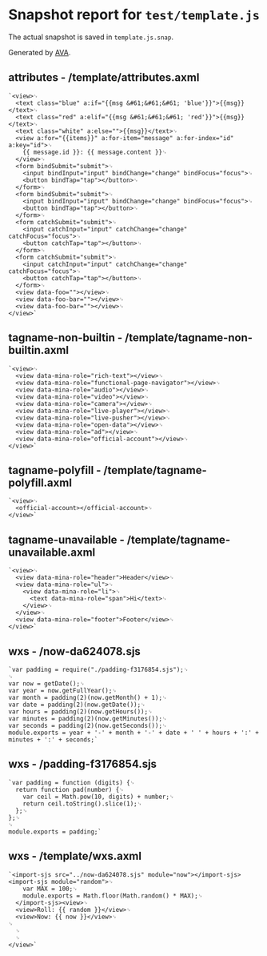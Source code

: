 # Snapshot report for `test/template.js`

The actual snapshot is saved in `template.js.snap`.

Generated by [AVA](https://ava.li).

## attributes - /template/attributes.axml

    `<view>␊
      <text class="blue" a:if="{{msg &#61;&#61;&#61; 'blue'}}">{{msg}}</text>␊
      <text class="red" a:elif="{{msg &#61;&#61;&#61; 'red'}}">{{msg}}</text>␊
      <text class="white" a:else="">{{msg}}</text>␊
      <view a:for="{{items}}" a:for-item="message" a:for-index="id" a:key="id">␊
        {{ message.id }}: {{ message.content }}␊
      </view>␊
      <form bindSubmit="submit">␊
        <input bindInput="input" bindChange="change" bindFocus="focus">␊
        <button bindTap="tap"></button>␊
      </form>␊
      <form bindSubmit="submit">␊
        <input bindInput="input" bindChange="change" bindFocus="focus">␊
        <button bindTap="tap"></button>␊
      </form>␊
      <form catchSubmit="submit">␊
        <input catchInput="input" catchChange="change" catchFocus="focus">␊
        <button catchTap="tap"></button>␊
      </form>␊
      <form catchSubmit="submit">␊
        <input catchInput="input" catchChange="change" catchFocus="focus">␊
        <button catchTap="tap"></button>␊
      </form>␊
      <view data-foo=""></view>␊
      <view data-foo-bar=""></view>␊
      <view data-foo-bar=""></view>␊
    </view>`

## tagname-non-builtin - /template/tagname-non-builtin.axml

    `<view>␊
      <view data-mina-role="rich-text"></view>␊
      <view data-mina-role="functional-page-navigator"></view>␊
      <view data-mina-role="audio"></view>␊
      <view data-mina-role="video"></view>␊
      <view data-mina-role="camera"></view>␊
      <view data-mina-role="live-player"></view>␊
      <view data-mina-role="live-pusher"></view>␊
      <view data-mina-role="open-data"></view>␊
      <view data-mina-role="ad"></view>␊
      <view data-mina-role="official-account"></view>␊
    </view>`

## tagname-polyfill - /template/tagname-polyfill.axml

    `<view>␊
      <official-account></official-account>␊
    </view>`

## tagname-unavailable - /template/tagname-unavailable.axml

    `<view>␊
      <view data-mina-role="header">Header</view>␊
      <view data-mina-role="ul">␊
        <view data-mina-role="li">␊
          <text data-mina-role="span">Hi</text>␊
        </view>␊
      </view>␊
      <view data-mina-role="footer">Footer</view>␊
    </view>`

## wxs - /now-da624078.sjs

    `var padding = require("./padding-f3176854.sjs");␊
    ␊
    var now = getDate();␊
    var year = now.getFullYear();␊
    var month = padding(2)(now.getMonth() + 1);␊
    var date = padding(2)(now.getDate());␊
    var hours = padding(2)(now.getHours());␊
    var minutes = padding(2)(now.getMinutes());␊
    var seconds = padding(2)(now.getSeconds());␊
    module.exports = year + '-' + month + '-' + date + ' ' + hours + ':' + minutes + ':' + seconds;`

## wxs - /padding-f3176854.sjs

    `var padding = function (digits) {␊
      return function pad(number) {␊
        var ceil = Math.pow(10, digits) + number;␊
        return ceil.toString().slice(1);␊
      };␊
    };␊
    ␊
    module.exports = padding;`

## wxs - /template/wxs.axml

    `<import-sjs src="../now-da624078.sjs" module="now"></import-sjs><import-sjs module="random">␊
        var MAX = 100;␊
        module.exports = Math.floor(Math.random() * MAX);␊
      </import-sjs><view>␊
      <view>Roll: {{ random }}</view>␊
      <view>Now: {{ now }}</view>␊
    ␊
      ␊
      ␊
    </view>`
